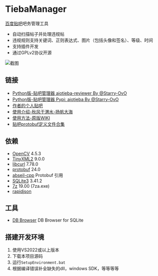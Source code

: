 TiebaManager
=========

[百度贴吧](https://tieba.baidu.com/)吧务管理工具  

* 自动扫描帖子并处理违规帖
* 违规规则支持关键词、正则表达式、图片（包括头像和签名）、等级、时间
* 支持插件开发
* 通过GPLv2协议开源

![截图](https://raw.githubusercontent.com/wiki/xfgryujk/TiebaManager/images/snapshot.png)

链接
---------

* [Python版-贴吧管理器 aiotieba-reviewer By @Starry-OvO](https://github.com/Starry-OvO/aiotieba-reviewer)
* [Python版-贴吧管理器 Pypi: aiotieba By @Starry-OvO](https://github.com/Starry-OvO/aiotieba)
* [作者的个人贴吧](https://tieba.baidu.com/f?kw=%D2%BB%B8%F6%BC%AB%C6%E4%D2%FE%C3%D8%D6%BB%D3%D0xfgryujk%D6%AA%B5%C0%B5%C4%B5%D8%B7%BD)
* [使用介绍-秋风于渭水-扬帆大海](https://www.tjsky.net/?p=58)
* [使用方法-原版WIKI](https://github.com/xfgryujk/TiebaManager/wiki/%E5%A6%82%E4%BD%95%E4%BD%BF%E7%94%A8)
* [贴吧protobuf定义文件合集](https://github.com/dog194/TiebaProtobuf)

依赖
---------

* [OpenCV](http://opencv.org/) 4.5.3
* [TinyXML2](https://github.com/leethomason/tinyxml2) 9.0.0
* [libcurl](https://curl.haxx.se/libcurl/) 7.78.0
* [protobuf](https://github.com/protocolbuffers/protobuf/releases) 24.0
* [abseil-cpp](https://github.com/abseil/abseil-cpp) Protobuf 引用
* [SQLite3](https://www.sqlite.org/download.html) 3.41.2
* [7z](https://www.7-zip.org/) 19.00 (7za.exe)
* [rapidjson](http://rapidjson.org/)

工具
---------
* [DB Browser](https://sqlitebrowser.org/dl/) DB Browser for SQLite

搭建开发环境
---------

1. 使用VS2022或以上版本
2. 下载本项目源码
3. 运行`SetupEnvironment.bat`
4. 根据编译错误补全缺失的dll，windows SDK，等等等等
